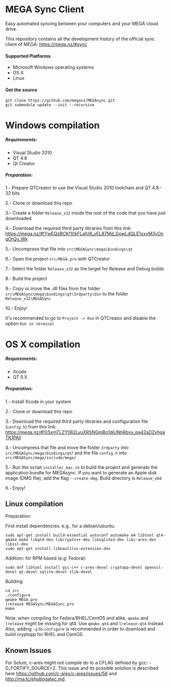 MEGA Sync Client
================

Easy automated syncing between your computers and your MEGA cloud drive.

This repository contains all the development history of the official sync client of MEGA:
https://mega.nz/#sync

#### Supported Platforms

* Microsoft Windows operating systems
* OS X
* Linux

#### Get the source
```
git clone https://github.com/meganz/MEGAsync.git
git submodule update --init --recursive
```

# Windows compilation

##### Requirements:
* Visual Studio 2010
* QT 4.8
* Qt Creator

##### Preparation:
1.- Prepare QTCreator to use the Visual Studio 2010 toolchain and QT 4.8 - 32 bits

2.- Clone or download this repo

3.- Create a folder `Release_x32` inside the root of the code that you have just downloaded

4.- Download the required third party libraries from this link:
https://mega.nz/#!YwEQzBCK!10kFLaIU8_yEL87Md_GowLdQLE1sxvM3yOngOrQy_Wk

5.- Uncompress that file into `src\MEGASync\mega\bindings\qt`

6.- Open the project `src/MEGA.pro` with QTCreator

7.- Select the folder `Release_x32` as the target for Release and Debug builds

8.- Build the project

9.- Copy or move the .dll files from the folder `src\MEGASync\mega\bindings\qt\3rdparty\bin` to the folder `Release_x32\MEGASync`

10.-  Enjoy!

It's recommended to go to `Project -> Run` in QTCreator and disable the option `Run in terminal`

# OS X compilation

##### Requirements:
* Xcode
* QT 5.X

##### Preparation:
1.- Install Xcode in your system

2.- Clone or download this repo

3.- Download the required third party libraries and configuration file (`config.h`) from this link:
https://mega.nz/#!G5xmTLZY!jB2LyuXRSNGmBo1djUNhRbvy_pa42aDZyhgaTK1PAlI

4.- Uncompress that file and move the folder `3rdparty` into `src/MEGASync/mega/bindings/qt`/ and the file `config.h` into `src/MEGASync/mega/include/mega/`

5.- Run the script `installer_mac.sh` to build the project and generate the application bundle for MEGAsync. If you want to generate an Apple disk image (DMG file), add the flag `--create-dmg`. Build directory is `Release_x64`

6.- Enjoy!

## Linux compilation

Preparation:

First install dependencies. e.g., for a debian/ubuntu:
```
sudo apt-get install build-essential autoconf automake m4 libtool qt4-qmake make libqt4-dev libcrypto++-dev libsqlite3-dev libc-ares-dev libssl-dev
sudo apt-get install libnautilus-extension-dev
```

Addition: for RPM based (e.g: Fedora): 
```
sudo dnf libtool install gcc-c++ c-ares-devel cryptopp-devel openssl-devel qt-devel sqlite-devel zlib-devel
```

Building:
```
cd src
./configure
qmake MEGA.pro
lrelease MEGASync/MEGASync.pro
make
```

Note: when compiling for Fedora/RHEL/CentOS and alike, `qmake` and `lrelease` might be missing for qt4. Use `qmake-qt4` and `lrelease-qt4` instead. Also, adding `-q` to `configure` is recommended in order to download and build cryptopp for RHEL and CentOS.

Known Issues
------------
For Solum, c-ares might not compile do to a CFLAG defined by gcc: -D_FORTIFY_SOURCE=2. This issue and its possible solution is described here https://github.com/c-ares/c-ares/issues/58 and http://ma.tc/ehuboqatec.md.
